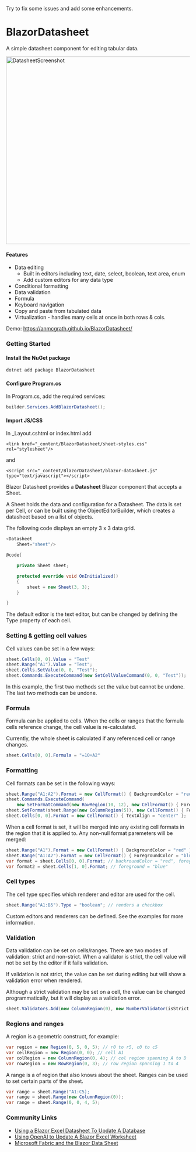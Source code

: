 Try to fix some issues and add some enhancements.

# BlazorDatasheet

A simple datasheet component for editing tabular data.

<img width="512" alt="DatasheetScreenshot" src="https://github.com/anmcgrath/BlazorDatasheet/assets/34253568/afb4fd86-f082-4cdf-bac9-5d4f777c7dcc">

#### Features
- Data editing
  - Built in editors including text, date, select, boolean, text area, enum
  - Add custom editors for any data type
- Conditional formatting
- Data validation
- Formula
- Keyboard navigation
- Copy and paste from tabulated data
- Virtualization - handles many cells at once in both rows & cols.

Demo: https://anmcgrath.github.io/BlazorDatasheet/

### Getting Started

#### Install the NuGet package

```bash
dotnet add package BlazorDatasheet
```

#### Configure Program.cs

In Program.cs, add the required services:

```csharp
builder.Services.AddBlazorDatasheet();
```

#### Import JS/CSS

In _Layout.cshtml or index.html add

```htmlinblazor
<link href="_content/BlazorDatasheet/sheet-styles.css" rel="stylesheet"/>
```

and

```htmlinblazor
<script src="_content/BlazorDatasheet/blazor-datasheet.js" type="text/javascript"></script>
```

Blazor Datasheet provides a **Datasheet** Blazor component that accepts a Sheet.

A Sheet holds the data and configuration for a Datasheet. The data is set per Cell, or can be built using the ObjectEditorBuilder, which creates a datasheet based on a list of objects.

The following code displays an empty 3 x 3 data grid.

```csharp
<Datasheet
    Sheet="sheet"/>

@code{

    private Sheet sheet;

    protected override void OnInitialized()
    {
        sheet = new Sheet(3, 3);
    }

}
```

The default editor is the text editor, but can be changed by defining the Type property of each cell.

### Setting & getting cell values

Cell values can be set in a few ways:

```csharp
sheet.Cells[0, 0].Value = "Test"
sheet.Range("A1").Value = "Test";
sheet.Cells.SetValue(0, 0, "Test");
sheet.Commands.ExecuteCommand(new SetCellValueCommand(0, 0, "Test"));
```

In this example, the first two methods set the value but cannot be undone. The last two methods can be undone.

### Formula

Formula can be applied to cells. When the cells or ranges that the formula cells reference change, the cell value is re-calculated.

Currently, the whole sheet is calculated if any referenced cell or range changes.

```csharp
sheet.Cells[0, 0].Formula = "=10+A2"
```

### Formatting

Cell formats can be set in the following ways:

```csharp
sheet.Range("A1:A2").Format = new CellFormat() { BackgroundColor = "red" };
sheet.Commands.ExecuteCommand(
    new SetFormatCommand(new RowRegion(10, 12), new CellFormat() { ForegroundColor = "blue" }));
sheet.SetFormat(sheet.Range(new ColumnRegion(5)), new CellFormat() { FontWeight = "bold" });
sheet.Cells[0, 0].Format = new CellFormat() { TextAlign = "center" };
```

When a cell format is set, it will be merged into any existing cell formats in the region that it is applied to. Any non-null format paremeters will be merged:

```csharp
sheet.Range("A1").Format = new CellFormat() { BackgroundColor = "red" };
sheet.Range("A1:A2").Format = new CellFormat() { ForegroundColor = "blue" };
var format = sheet.Cells[0, 0].Format; // backroundColor = "red", foreground = "blue"
var format2 = sheet.Cells[1, 0].Format; // foreground = "blue"
```

### Cell types
The cell type specifies which renderer and editor are used for the cell.

```csharp
sheet.Range("A1:B5").Type = "boolean"; // renders a checkbox
```

Custom editors and renderers can be defined. See the examples for more information.

### Validation
Data validation can be set on cells/ranges. There are two modes of validation: strict and non-strict. When a validator is strict, the cell value will not be set by the editor if it fails validation.

If validation is not strict, the value can be set during editing but will show a validation error when rendered.

Although a strict validation may be set on a cell, the value can be changed programmatically, but it will display as a validation error.

```csharp
sheet.Validators.Add(new ColumnRegion(0), new NumberValidator(isStrict: true));
```

### Regions and ranges

A region is a geometric construct, for example:

```csharp
var region = new Region(0, 5, 0, 5); // r0 to r5, c0 to c5
var cellRegion = new Region(0, 0); // cell A1
var colRegion = new ColumnRegion(0, 4); // col region spanning A to D
var rowRegion = new RowRegion(0, 3); // row region spanning 1 to 4
```

A range is a of region that also knows about the sheet. Ranges can be used to set certain parts of the sheet.

```csharp
var range = sheet.Range("A1:C5);
var range = sheet.Range(new ColumnRegion(0));
var range = sheet.Range(0, 0, 4, 5);
```

### Community Links

* [Using a Blazor Excel Datasheet To Update A Database](https://blazordata.net/ViewBlogPost/1)
* [Using OpenAI to Update A Blazor Excel Worksheet](https://blazorhelpwebsite.com/ViewBlogPost/18069)
* [Microsoft Fabric and the Blazor Data Sheet](https://blazordata.net/ViewBlogPost/4)

